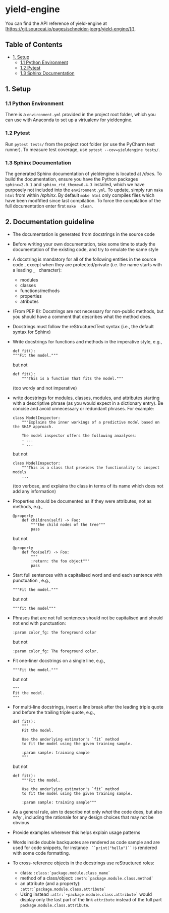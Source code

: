 # yield-engine

You can find the API reference of yield-engine at
[https://git.sourceai.io/pages/schneider-joerg/yield-engine/]().

## Table of Contents  

<!-- TOC depthFrom:2 -->

- [1. Setup](#1-setup)
    - [1.1 Python Environment](#11-python-environment)
    - [1.2 Pytest](#12-pytest)
    - [1.3 Sphinx Documentation](#13-sphinx-documentation)

## 1. Setup

### 1.1 Python Environment
There is a `environment.yml` provided in the project root folder, which you can use with Anaconda to set up a virtualenv for yieldengine.

### 1.2 Pytest
Run `pytest tests/` from the project root folder (or use the PyCharm test runner).
To measure test coverage, use `pytest --cov=yieldengine
 tests/`.
 
### 1.3 Sphinx Documentation
The generated Sphinx documentation of yieldengine is located at _/docs_. 
To build the documentation, ensure you have the Python packages `sphinx=2.0.1` and `sphinx_rtd_theme=0.4.3` installed, which we have purposely not included into the `environment.yml`. 
To update, simply run `make html` from within _/sphinx_. 
By default `make html` only compiles files which have been modfified since last 
compilation. To force the compilation of the full documentation enter first `make 
clean`.  

## 2. Documentation guideline

- The documentation is generated from docstrings in the source code

- Before writing your own documentation, take some time to study the documentation of
 the existing code, and try to emulate the same style

- A docstring is mandatory for all of the following entities in the source code
, except when they are protected/private (i.e. the name starts with a leading `_
` character):
    - modules
    - classes
    - functions/methods
    - properties
    - atributes

- (From PEP 8): Docstrings are not necessary for non-public methods, but you should 
have a comment that describes what the method does.

- Docstrings must follow the reStructuredText syntax (i.e., the default syntax for
 Sphinx)

- Write docstrings for functions and methods in the imperative style, e.g.,
    ```
    def fit():
    """Fit the model."""
    ```
    but not   
    
    ```
    def fit():
        """This is a function that fits the model."""
    ```
    (too wordy and not imperative)

- write docstrings for modules, classes, modules, and attributes starting with a
 descriptive phrase (as you would expect in a dictionary entry). Be concise and avoid
  unnecessary or redundant phrases. For example:
    ```
    class ModelInspector:
        """Explains the inner workings of a predictive model based on the SHAP approach.
  
        The model inspector offers the following anaalyses:
        - ...
        - ...
    ```
    but not
    ```
    class ModelInspector:
        """This is a class that provides the functionality to inspect models
        ...
    ```
    (too verbose, and explains the class in terms of its name which does not add any
     information)
 
 
 - Properties should be documented as if they were attributes, not as methods, e.g.,
    ```
    @property
        def children(self) -> Foo:
            """the child nodes of the tree"""
            pass
    ```
    but not
    ```
    @property
        def foo(self) -> Foo:
            """
            :return: the foo object"""
            pass
    ```



- Start full sentences with a capitalised word and end each sentence with punctuation
, e.g.,

    ```"""Fit the model."""```   

    but not   

    ```"""fit the model"""```

- Phrases that are not full sentences should not be capitalised and should not end
 with punctuation: 
 
     ```
    :param color_fg: the foreground color
    ```   

    but not   

     ```
    :param color_fg: The foreground color.
    ```   

- Fit one-liner docstrings on a single line, e.g.,

    ```"""Fit the model."""```

    but not 

    ```
    """
    Fit the model.
    """
    ```

- For multi-line docstrings, insert a line break after the leading triple quote and
 before the trailing triple quote, e.g.,
    ```
    def fit():
        """
        Fit the model.
        
        Use the underlying estimator's `fit` method
        to fit the model using the given training sample.
        
        :param sample: training sample
        """
    ```
    but not
    ```
    def fit():
        """Fit the model.
        
        Use the underlying estimator's `fit` method
        to fit the model using the given training sample.
        
        :param sample: training sample"""
    ```


- As a general rule, aim to describe not only _what_ the code does, but also _why_
, including the rationale for any design choices that may not be obvious

- Provide examples wherever this helps explain usage patterns

- Words inside double backquotes are rendered as code sample and are used for code 
snippets, for instance ``` 
                       ``print("hello")``
                        ``` 
is rendered with some code formatting.
 
- To cross-reference objects in the docstrings use reStructured roles:
   - class: ```
            :class:`package.module.class_name`
            ```
   - method of a class/object: ```
                               :meth:`package.module.class.method`
                               ```
   - an attribute (and a property): ```
                                     :attr:`package.module.class.attribute`
                                     ```  
   - Using instead ```
                   :attr:`~package.module.class.attribute`
                                     ```
     would display only the last part of the link `attribute` instead of the full 
     part  `package.module.class.attribute`.
     

